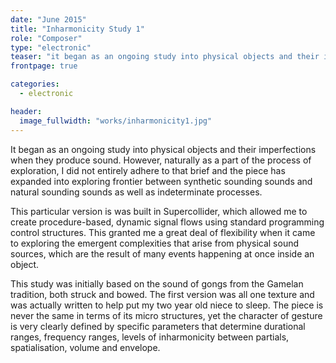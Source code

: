 ```yaml
---
date: "June 2015"
title: "Inharmonicity Study 1"
role: "Composer"
type: "electronic"
teaser: "it began as an ongoing study into physical objects and their imperfections when they produce sound. However, naturally as a part of the process of exploration, I did not entirely adhere to that brief and the piece has expanded into exploring frontier between synthetic sounding sounds and natural sounding sounds as well as indeterminate processes."
frontpage: true

categories:
  - electronic

header:
  image_fullwidth: "works/inharmonicity1.jpg"
---
```


It began as an ongoing study into physical objects and their imperfections when they produce sound. However, naturally as a part of the process of exploration, I did not entirely adhere to that brief and the piece has expanded into exploring frontier between synthetic sounding sounds and natural sounding sounds as well as indeterminate processes.

This particular version is was built in Supercollider, which allowed me to create procedure-based, dynamic signal flows using standard programming control structures. This granted me a great deal of flexibility when it came to exploring the emergent complexities that arise from physical sound sources, which are the result of many events happening at once inside an object.

This study was initially based on the sound of gongs from the Gamelan tradition, both struck and bowed. The first version was all one texture and was actually written to help put my two year old niece to sleep. The piece is never the same in terms of its micro structures, yet the character of gesture is very clearly defined by specific parameters that determine durational ranges, frequency ranges, levels of inharmonicity between partials, spatialisation, volume and envelope.
